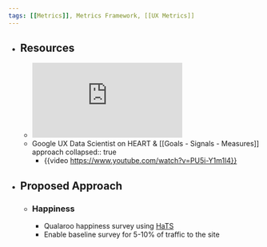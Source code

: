 ```yaml
---
tags: [[Metrics]], Metrics Framework, [[UX Metrics]] 
---
```


- ## Resources
	- ![HEART Paper](https://static.googleusercontent.com/media/research.google.com/en//pubs/archive/36299.pdf)
	- Google UX Data Scientist on HEART & [[Goals - Signals - Measures]] approach
	  collapsed:: true
		- {{video https://www.youtube.com/watch?v=PU5i-Y1m1l4}}
- ## Proposed Approach
	- ### Happiness
		- Qualaroo happiness survey using [HaTS]()
		- Enable baseline survey for 5-10% of traffic to the site